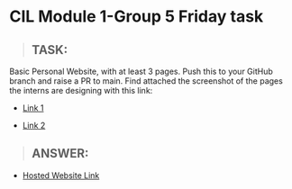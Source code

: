 # CIL Module 1-Group 5 Friday task

> ## **TASK:**

Basic Personal Website, with at least 3 pages. Push this to your GitHub branch
and raise a PR to main. Find attached the screenshot of the pages the interns
are designing with this link:

- [Link 1](https://drive.google.com/drive/folders/1RI5_93_3wtIA-A5DWB6GXTqgwws1aC2z?usp=sharing)

- [Link 2](https://docs.google.com/document/d/1Wfc0ZppSeMMEi0a_l2toY3ajUm06kSYAXXj8ZKSfN1U/edit?usp=sharing)

> ## **ANSWER:**

- [Hosted Website Link](https://ifeoluwa-x.github.io/html-task-5)
